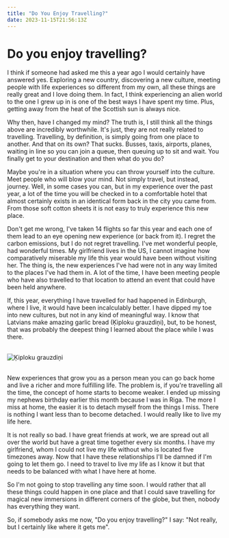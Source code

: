 ```yaml
---
title: "Do You Enjoy Travelling?"
date: 2023-11-15T21:56:13Z
---
```

# Do you enjoy travelling?

I think if someone had asked me this a year ago I would certainly have answered yes. Exploring a new country, discovering a new culture, meeting people with life experiences so different from my own, all these things are really great and I love doing them. In fact, I think experiencing an alien world to the one I grew up in is one of the best ways I have spent my time. Plus, getting away from the heat of the Scottish sun is always nice.

Why then, have I changed my mind? The truth is, I still think all the things above are incredibly worthwhile. It's just, they are not really related to travelling. Travelling, by definition, is simply going from one place to another. And that on its own? That sucks. Busses, taxis, airports, planes, waiting in line so you can join a queue, then queuing up to sit and wait. You finally get to your destination and then what do you do?

Maybe you're in a situation where you can throw yourself into the culture. Meet people who will blow your mind. Not simply travel, but instead, journey. Well, in some cases you can, but in my experience over the past year, a lot of the time you will be checked in to a comfortable hotel that almost certainly exists in an identical form back in the city you came from. From those soft cotton sheets it is not easy to truly experience this new place.

Don't get me wrong, I've taken 14 flights so far this year and each one of them lead to an eye opening new experience (or back from it). I regret the carbon emissions, but I do not regret travelling. I've met wonderful people, had wonderful times. My girlfriend lives in the US, I cannot imagine how comparatively miserable my life this year would have been without visiting her. The thing is, the new experiences I've had were not in any way limited to the places I've had them in. A lot of the time, I have been meeting people who have also travelled to that location to attend an event that could have been held anywhere.

If, this year, everything I have travelled for had happened in Edinburgh, where I live, it would have been incalculably better. I have dipped my toe into new cultures, but not in any kind of meaningful way. I know that Latvians make amazing garlic bread (Ķiploku grauzdiņi), but, to be honest, that was probably the deepest thing I learned about the place while I was there.


\
![Ķiploku grauzdiņi](/latvian-garlic-bread.jpg)

\
New experiences that grow you as a person mean you can go back home and live a richer and more fulfilling life. The problem is, if you're travelling all the time, the concept of home starts to become weaker. I ended up missing my nephews birthday earlier this month because I was in Riga. The more I miss at home, the easier it is to detach myself from the things I miss. There is nothing I want less than to become detached. I would really like to live my life here.

It is not really so bad. I have great friends at work, we are spread out all over the world but have a great time together every six months. I have my girlfriend, whom I could not live my life without who is located five timezones away. Now that I have these relationships I'll be damned if I'm going to let them go. I need to travel to live my life as I know it but that needs to be balanced with what I have here at home.

So I'm not going to stop travelling any time soon. I would rather that all these things could happen in one place and that I could save travelling for magical new immersions in different corners of the globe, but then, nobody has everything they want.

So, if somebody asks me now, "Do you enjoy travelling?" I say: "Not really, but I certainly like where it gets me".

